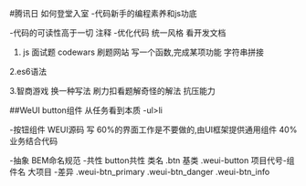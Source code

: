 #腾讯日
如何登堂入室
-代码新手的编程素养和js功底

-代码的可读性高于一切
    注释
-优化代码
    统一风格 看开发文档
1. js 面试题
    codewars
    刷题网站
    写一个函数,完成某项功能
    字符串拼接

2.es6语法

3.智商游戏
    换一种写法
    刷力扣看题解奇怪的解法 抗压能力


##WeUI button组件
从任务看到本质
-ul>li


-按钮组件 WEUI源码 写
    60%的界面工作是不要做的,由UI框架提供通用组件
    40%业务结合代码


 -抽象 BEM命名规范
    -共性
        button共性 类名 .btn 基类 .weui-button
        项目代号-组件名  大项目
    -差异
        .weui-btn_primary
        .weui-btn_danger
        .weui-btn_info
